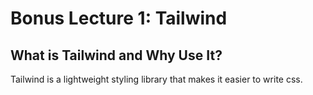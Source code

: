 # Bonus Lecture 1: Tailwind

## What is Tailwind and Why Use It?

Tailwind is a lightweight styling library that makes it easier to write css.

